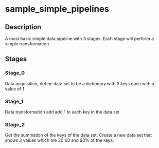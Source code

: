 # sample_simple_pipelines

## Description
A most basic simple data pipeline with 3 stages.  Each stage will perform a simple transformation.

## Stages

### Stage\_0
Data acquisition, define data set to be a dictionary with 3 keys each with a value of 1

### Stage\_1
Data transformation add add 1 to each key in the data set

### Stage\_2
Get the summation of the keys of the data set.  Create a new data set that shows 3 values which are 30 60 and 90% of the keys.
